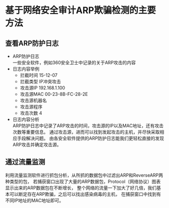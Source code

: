 # 基于网络安全审计ARP欺骗检测的主要方法

## 查看ARP防护日志
* ARP防护日志  
一些安全软件，例如360安全卫士中记录的关于ARP攻击的内容
* 日志内容举例  
   * 拦截时间 15-12-07
   * 拦截类型 IP冲突攻击
   * 攻击源IP 192.168.1.100
   * 攻击源MAC 00-23-8B-FC-28-2E 
   * 攻击源机器名 
   * 攻击源程序 
   * 攻击次数 4
* 日志内容分析  
ARP防护日志中记录了ARP攻击的时间，攻击源的IP以及MAC地址，还有攻击次数等重要信息。
通过攻击源，进而可以找到发起攻击的主机，并尽快采取相应手段解决问题。
由各安全软件提供的ARP防护日志能我们更轻松直接的发现ARP攻击并确定攻击源。

## 通过流量监测  
利用流量监测软件进行抓包分析，从所抓的数据包中过滤出ARP和ReverseARP两种类型的包，
若捕获窗口出现了大量的ARP数据包，Protocol（网络协议）图表显示出来的ARP数据包在不断增长，
整个网络的流量一下加大了好几倍，我们基本可以断定存在ARP欺骗，之后可以找出感染病毒的主机，
在捕获窗口中找到有不同IP地址的MAC地址即可。

